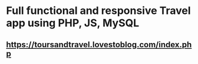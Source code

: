 # Full functional and responsive Travel app using PHP, JS, MySQL
## https://toursandtravel.lovestoblog.com/index.php
